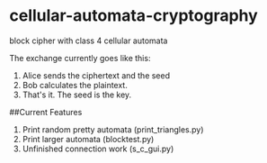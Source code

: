 # cellular-automata-cryptography
block cipher with class 4 cellular automata

The exchange currently goes like this:

1. Alice sends the ciphertext and the seed
2. Bob calculates the plaintext.
3. That's it. The seed is the key.

##Current Features
1. Print random pretty automata (print_triangles.py)
2. Print larger automata (blocktest.py)
3. Unfinished connection work (s_c_gui.py)
